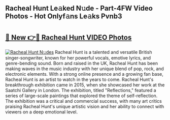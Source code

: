 ## Racheal Hunt Le𝚊ked N𝚞de - Part-4FW Video Photos - Hot Onlyf𝚊ns Le𝚊ks Pvnb3

# <h2><a href="http://ab60245.deff.icu/?id=Racheal+Hunt">🔗 New 👉🔴 Racheal Hunt VIDEO Photos</a></h2>

[![Racheal Hunt N𝚞des](https://i.imgur.com/rIISA9y.gif)](http://ab60245.deff.icu/?id=Racheal+Hunt)
Racheal Hunt is a talented and versatile British singer-songwriter, known for her powerful vocals, emotive lyrics, and genre-bending sound. Born and raised in the UK, Racheal Hunt has been making waves in the music industry with her unique blend of pop, rock, and electronic elements. With a strong online presence and a growing fan base, Racheal Hunt is an artist to watch in the years to come. Racheal Hunt's breakthrough exhibition came in 2015, when she showcased her work at the Saatchi Gallery in London. The exhibition, titled "Reflections," featured a series of large-scale paintings that explored the theme of self-reflection. The exhibition was a critical and commercial success, with many art critics praising Racheal Hunt's unique artistic vision and her ability to connect with viewers on a deep emotional level.
